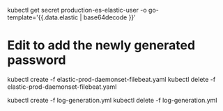 



kubectl get secret production-es-elastic-user -o go-template='{{.data.elastic | base64decode }}'

# Edit to add the newly generated password
kubectl create -f elastic-prod-daemonset-filebeat.yaml
kubectl delete -f elastic-prod-daemonset-filebeat.yaml


kubectl create -f log-generation.yml
kubectl delete -f log-generation.yml
